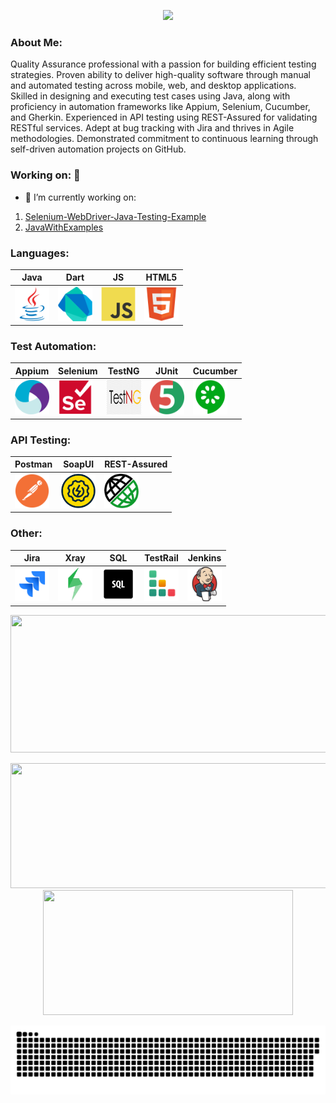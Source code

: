 <p align="center">
    <img src="https://readme-typing-svg.demolab.com?font=Fira+Code&size=28&pause=1000&color=2581A9&center=true&random=false&width=600&lines=Experinced+QA+Engineer+;Always+Learning+new+things+;Continuously+Improving+Skills;Passionate+about+Technology;cheak+my+repositories!;" /></a>
</p>

### About Me:    
Quality Assurance professional with a passion for building efficient testing strategies. Proven ability to deliver high-quality software through manual and automated testing across mobile, web, and desktop applications. Skilled in designing and executing test cases using Java, along with proficiency in automation frameworks like Appium, Selenium, Cucumber, and Gherkin. Experienced in API testing using REST-Assured for validating RESTful services. Adept at bug tracking with Jira and thrives in Agile methodologies. Demonstrated commitment to continuous learning through self-driven automation projects on GitHub.
      

<!--
**NoushinB/NoushinB** is a ✨ _special_ ✨ repository because its `README.md` (this file) appears on your GitHub profile.

Here are some ideas to get you started:

- 🔭 I’m currently working on ...
- 🌱 I’m currently learning ...
- 👯 I’m looking to collaborate on ...
- 🤔 I’m looking for help with ...
- 💬 Ask me about ...
- 📫 How to reach me: ...
- 😄 Pronouns: ...
- ⚡ Fun fact: ...
-->

### Working on: 🚀
- 🔭 I’m currently working on:
1. [Selenium-WebDriver-Java-Testing-Example](https://github.com/NoushinB/Selenium-WebDriver-Java-Testing-Example)
2. [JavaWithExamples](https://github.com/NoushinB/JavaWithExamples)

### Languages:
| Java | Dart | JS | HTML5 | 
|----------|----------|----------|-----|
|  <img src="https://github.com/devicons/devicon/blob/master/icons/java/java-original.svg" title="Java"  alt="Java" width="55" height="55"/> |  <img src="https://github.com/devicons/devicon/blob/master/icons/dart/dart-original.svg" title="Dart"  alt="Dart" width="55" height="55"/> |  <img src="https://github.com/devicons/devicon/blob/master/icons/javascript/javascript-original.svg" title="JavaScript" alt="JavaScript" width="55" height="55"/> |  <img src="https://github.com/devicons/devicon/blob/master/icons/html5/html5-original.svg" title="Solidity" alt="Solidity" width="55" height="55"/>| 

### Test Automation:

| Appium  | Selenium | TestNG  | JUnit  | Cucumber  |
|----------|----------|----------|----------|----------|
|  <img src="assets/appium.svg" title="Appium"  alt="Appium" width="55" height="55"/>|  <img src="https://github.com/devicons/devicon/blob/master/icons/selenium/selenium-original.svg" title="Selenium"  alt="Selenium" width="55" height="55"/>|  <img src="assets/TestNG.png" title="TestNG" alt="TestNG" width="55" height="55"/>|  <img src="https://github.com/devicons/devicon/blob/master/icons/junit/junit-original.svg" title="JUnit" alt="JUnit" width="55" height="55"/>|  <img src="https://github.com/devicons/devicon/blob/master/icons/cucumber/cucumber-plain.svg" title="Cucumber" alt="Cucumber" width="55" height="55"/>|  


  ### API Testing:

| Postman | SoapUI |REST-Assured |
|----------|----------|----------|
|<img src="https://github.com/devicons/devicon/blob/master/icons/postman/postman-original.svg" title="Postman" alt="Postman" width="55" height="55"/>|<img src="assets/soapui.svg" title="SoapUI" alt="SoapUI" width="55" height="55"/>|<img src="assets/restAssured.png" title="REST-Assured" alt="REST-Assured" width="55" height="55"/>|

 ### Other:

 | Jira | Xray |SQL | TestRail  | Jenkins  |
|----------|----------|----------|----------|----------|
|<img src="https://github.com/devicons/devicon/blob/master/icons/jira/jira-original.svg" title="Jira" alt="Jira" width="55" height="55"/>|<img src="assets/xray.png" title="Xray" alt="Xray" width="55" height="55"/>|<img src="assets/sql.png" title="SQL" alt="SQL" width="55" height="55"/>|<img src="assets/icons8-testrail-240.svg" title="TestRail" alt="TestRail" width="55" height="55"/>|<img src="https://github.com/devicons/devicon/blob/master/icons/jenkins/jenkins-original.svg" title="Jenkins" alt="Jenkins" width="55" height="55"/>|



<p align="center">
  <img width="800" height="220" src="https://streak-stats.demolab.com?user=noushinB&border_radius=5&card_width=800">
</p>


<p align="center">
  <img width="600" height="200" src="https://github-readme-stats.vercel.app/api?username=noushinB&show_icons=true&theme=vision-friendly">
  <img width="400" height="200" src="https://github-readme-stats.vercel.app/api/top-langs/?username=noushinB&size_weight=0.0005&count_weight=0.3&layout=compact&theme=vision-friendly">
</p>

<p align="center">
 <img width="1000" src="assets/github-snake.svg" alt="snake"/>
</p>
